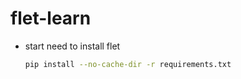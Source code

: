 # flet-learn

- start need to install flet
     ```bash
     pip install --no-cache-dir -r requirements.txt
     ```
